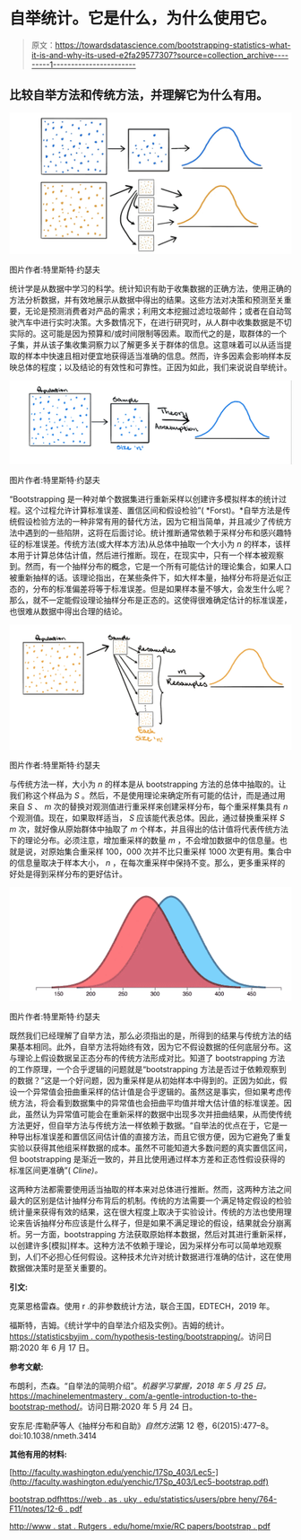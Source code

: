 # 自举统计。它是什么，为什么使用它。

> 原文：<https://towardsdatascience.com/bootstrapping-statistics-what-it-is-and-why-its-used-e2fa29577307?source=collection_archive---------1----------------------->

## 比较自举方法和传统方法，并理解它为什么有用。

![](img/5f40aadffb4b9890d9796c5c275f2d09.png)

图片作者:特里斯特·约瑟夫

统计学是从数据中学习的科学。统计知识有助于收集数据的正确方法，使用正确的方法分析数据，并有效地展示从数据中得出的结果。这些方法对决策和预测至关重要，无论是预测消费者对产品的需求；利用文本挖掘过滤垃圾邮件；或者在自动驾驶汽车中进行实时决策。大多数情况下，在进行研究时，从人群中收集数据是不切实际的。这可能是因为预算和/或时间限制等因素。取而代之的是，取群体的一个子集，并从该子集收集洞察力以了解更多关于群体的信息。这意味着可以从适当提取的样本中快速且相对便宜地获得适当准确的信息。然而，许多因素会影响样本反映总体的程度；以及结论的有效性和可靠性。正因为如此，我们来说说自举统计。

![](img/fbd49d019fcf4ae678c0fd30a70166f6.png)

图片作者:特里斯特·约瑟夫

“Bootstrapping 是一种对单个数据集进行重新采样以创建许多模拟样本的统计过程。这个过程允许计算标准误差、置信区间和假设检验”( *Forst)。*自举方法是传统假设检验方法的一种非常有用的替代方法，因为它相当简单，并且减少了传统方法中遇到的一些陷阱，这将在后面讨论。统计推断通常依赖于采样分布和感兴趣特征的标准误差。传统方法(或大样本方法)从总体中抽取一个大小为 *n* 的样本，该样本用于计算总体估计值，然后进行推断。现在，在现实中，只有一个样本被观察到。然而，有一个抽样分布的概念，它是一个所有可能估计的理论集合，如果人口被重新抽样的话。该理论指出，在某些条件下，如大样本量，抽样分布将是近似正态的，分布的标准偏差将等于标准误差。但是如果样本量不够大，会发生什么呢？那么，就不一定能假设理论抽样分布是正态的。这使得很难确定估计的标准误差，也很难从数据中得出合理的结论。

![](img/5d65e139ad79b3a59c216c3bcf1b9734.png)

图片作者:特里斯特·约瑟夫

与传统方法一样，大小为 *n* 的样本是从 bootstrapping 方法的总体中抽取的。让我们称这个样品为 *S* 。然后，不是使用理论来确定所有可能的估计，而是通过用来自 *S* 、 *m* 次的替换对观测值进行重采样来创建采样分布，每个重采样集具有 *n* 个观测值。现在，如果取样适当， *S* 应该能代表总体。因此，通过替换重采样 *S* *m* 次，就好像从原始群体中抽取了 *m* 个样本，并且得出的估计值将代表传统方法下的理论分布。必须注意，增加重采样的数量 *m* ，不会增加数据中的信息量。也就是说，对原始集合重采样 100，000 次并不比只重采样 1000 次更有用。集合中的信息量取决于样本大小， *n* ，在每次重采样中保持不变。那么，更多重采样的好处是得到采样分布的更好估计。

![](img/76e6b13433e0376e0f8ba288e1fbdfae.png)

图片作者:特里斯特·约瑟夫

既然我们已经理解了自举方法，那么必须指出的是，所得到的结果与传统方法的结果基本相同。此外，自举方法将始终有效，因为它不假设数据的任何底层分布。这与理论上假设数据呈正态分布的传统方法形成对比。知道了 bootstrapping 方法的工作原理，一个合乎逻辑的问题就是“bootstrapping 方法是否过于依赖观察到的数据？”这是一个好问题，因为重采样是从初始样本中得到的。正因为如此，假设一个异常值会扭曲重采样的估计值是合乎逻辑的。虽然这是事实，但如果考虑传统方法，将会看到数据集中的异常值也会扭曲平均值并增大估计值的标准误差。因此，虽然认为异常值可能会在重新采样的数据中出现多次并扭曲结果，从而使传统方法更好，但自举方法与传统方法一样依赖于数据。“自举法的优点在于，它是一种导出标准误差和置信区间估计值的直接方法，而且它很方便，因为它避免了重复实验以获得其他组采样数据的成本。虽然不可能知道大多数问题的真实置信区间，但 bootstrapping 是渐近一致的，并且比使用通过样本方差和正态性假设获得的标准区间更准确”( *Cline)。*

这两种方法都需要使用适当抽取的样本来对总体进行推断。然而，这两种方法之间最大的区别是估计抽样分布背后的机制。传统的方法需要一个满足特定假设的检验统计量来获得有效的结果，这在很大程度上取决于实验设计。传统的方法也使用理论来告诉抽样分布应该是什么样子，但是如果不满足理论的假设，结果就会分崩离析。另一方面，bootstrapping 方法获取原始样本数据，然后对其进行重新采样，以创建许多[模拟]样本。这种方法不依赖于理论，因为采样分布可以简单地观察到，人们不必担心任何假设。这种技术允许对统计数据进行准确的估计，这在使用数据做决策时是至关重要的。

**引文:**

克莱恩格雷森。使用 r .的非参数统计方法，联合王国，EDTECH，2019 年。

福斯特，吉姆。《统计学中的自举法介绍及实例》。吉姆的统计。[https://statisticsbyjim . com/hypothesis-testing/bootstrapping/](https://statisticsbyjim.com/hypothesis-testing/bootstrapping/)。访问日期:2020 年 6 月 17 日。

**参考文献:**

布朗利，杰森。“自举法的简明介绍”。*机器学习掌握，2018 年 5 月 25 日。*[https://machinelementmastery . com/a-gentle-introduction-to-the-bootstrap-method/](https://machinelearningmastery.com/a-gentle-introduction-to-the-bootstrap-method/)。访问日期:2020 年 5 月 24 日。

安东尼·库勒萨等人《抽样分布和自助》*自然方法*第 12 卷，6(2015):477–8。doi:10.1038/nmeth.3414

**其他有用的材料:**

[http://faculty.washington.edu/yenchic/17Sp_403/Lec5-](http://faculty.washington.edu/yenchic/17Sp_403/Lec5-bootstrap.pdf)

[bootstrap.pdf](http://faculty.washington.edu/yenchic/17Sp_403/Lec5-bootstrap.pdf)[https://web . as . uky . edu/statistics/users/pbre heny/764-F11/notes/12-6 . pdf](https://web.as.uky.edu/statistics/users/pbreheny/764-F11/notes/12-6.pdf)

[http://www . stat . Rutgers . edu/home/mxie/RC papers/bootstrap . pdf](http://www.stat.rutgers.edu/home/mxie/rcpapers/bootstrap.pdf)